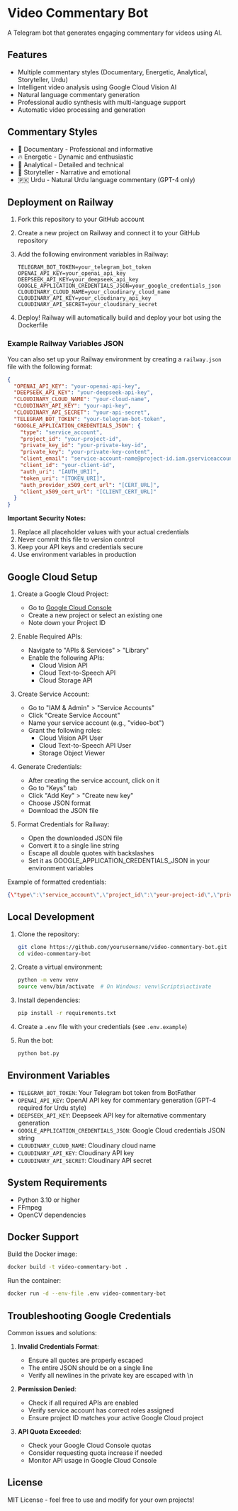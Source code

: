 # Video Commentary Bot

A Telegram bot that generates engaging commentary for videos using AI.

## Features

- Multiple commentary styles (Documentary, Energetic, Analytical, Storyteller, Urdu)
- Intelligent video analysis using Google Cloud Vision AI
- Natural language commentary generation
- Professional audio synthesis with multi-language support
- Automatic video processing and generation

## Commentary Styles

- 🎥 Documentary - Professional and informative
- 🔥 Energetic - Dynamic and enthusiastic
- 🔬 Analytical - Detailed and technical
- 📖 Storyteller - Narrative and emotional
- 🇵🇰 Urdu - Natural Urdu language commentary (GPT-4 only)

## Deployment on Railway

1. Fork this repository to your GitHub account

2. Create a new project on Railway and connect it to your GitHub repository

3. Add the following environment variables in Railway:
   ```
   TELEGRAM_BOT_TOKEN=your_telegram_bot_token
   OPENAI_API_KEY=your_openai_api_key
   DEEPSEEK_API_KEY=your_deepseek_api_key
   GOOGLE_APPLICATION_CREDENTIALS_JSON=your_google_credentials_json
   CLOUDINARY_CLOUD_NAME=your_cloudinary_cloud_name
   CLOUDINARY_API_KEY=your_cloudinary_api_key
   CLOUDINARY_API_SECRET=your_cloudinary_secret
   ```

4. Deploy! Railway will automatically build and deploy your bot using the Dockerfile

### Example Railway Variables JSON

You can also set up your Railway environment by creating a `railway.json` file with the following format:

```json
{
  "OPENAI_API_KEY": "your-openai-api-key",
  "DEEPSEEK_API_KEY": "your-deepseek-api-key",
  "CLOUDINARY_CLOUD_NAME": "your-cloud-name",
  "CLOUDINARY_API_KEY": "your-api-key",
  "CLOUDINARY_API_SECRET": "your-api-secret",
  "TELEGRAM_BOT_TOKEN": "your-telegram-bot-token",
  "GOOGLE_APPLICATION_CREDENTIALS_JSON": {
    "type": "service_account",
    "project_id": "your-project-id",
    "private_key_id": "your-private-key-id",
    "private_key": "your-private-key-content",
    "client_email": "service-account-name@project-id.iam.gserviceaccount.com",
    "client_id": "your-client-id",
    "auth_uri": "[AUTH_URI]",
    "token_uri": "[TOKEN_URI]",
    "auth_provider_x509_cert_url": "[CERT_URL]",
    "client_x509_cert_url": "[CLIENT_CERT_URL]"
  }
}
```

**Important Security Notes:**
1. Replace all placeholder values with your actual credentials
2. Never commit this file to version control
3. Keep your API keys and credentials secure
4. Use environment variables in production

## Google Cloud Setup

1. Create a Google Cloud Project:
   - Go to [Google Cloud Console](https://console.cloud.google.com)
   - Create a new project or select an existing one
   - Note down your Project ID

2. Enable Required APIs:
   - Navigate to "APIs & Services" > "Library"
   - Enable the following APIs:
     * Cloud Vision API
     * Cloud Text-to-Speech API
     * Cloud Storage API

3. Create Service Account:
   - Go to "IAM & Admin" > "Service Accounts"
   - Click "Create Service Account"
   - Name your service account (e.g., "video-bot")
   - Grant the following roles:
     * Cloud Vision API User
     * Cloud Text-to-Speech API User
     * Storage Object Viewer

4. Generate Credentials:
   - After creating the service account, click on it
   - Go to "Keys" tab
   - Click "Add Key" > "Create new key"
   - Choose JSON format
   - Download the JSON file

5. Format Credentials for Railway:
   - Open the downloaded JSON file
   - Convert it to a single line string
   - Escape all double quotes with backslashes
   - Set it as GOOGLE_APPLICATION_CREDENTIALS_JSON in your environment variables

Example of formatted credentials:
```json
{\"type\":\"service_account\",\"project_id\":\"your-project-id\",\"private_key_id\":\"your-key-id\",\"private_key\":\"-----BEGIN PRIVATE KEY-----\\nYour-Private-Key\\n-----END PRIVATE KEY-----\\n\",\"client_email\":\"your-service-account@your-project.iam.gserviceaccount.com\",\"client_id\":\"your-client-id\"}
```

## Local Development

1. Clone the repository:
   ```bash
   git clone https://github.com/yourusername/video-commentary-bot.git
   cd video-commentary-bot
   ```

2. Create a virtual environment:
   ```bash
   python -m venv venv
   source venv/bin/activate  # On Windows: venv\Scripts\activate
   ```

3. Install dependencies:
   ```bash
   pip install -r requirements.txt
   ```

4. Create a `.env` file with your credentials (see `.env.example`)

5. Run the bot:
   ```bash
   python bot.py
   ```

## Environment Variables

- `TELEGRAM_BOT_TOKEN`: Your Telegram bot token from BotFather
- `OPENAI_API_KEY`: OpenAI API key for commentary generation (GPT-4 required for Urdu style)
- `DEEPSEEK_API_KEY`: Deepseek API key for alternative commentary generation
- `GOOGLE_APPLICATION_CREDENTIALS_JSON`: Google Cloud credentials JSON string
- `CLOUDINARY_CLOUD_NAME`: Cloudinary cloud name
- `CLOUDINARY_API_KEY`: Cloudinary API key
- `CLOUDINARY_API_SECRET`: Cloudinary API secret

## System Requirements

- Python 3.10 or higher
- FFmpeg
- OpenCV dependencies

## Docker Support

Build the Docker image:
```bash
docker build -t video-commentary-bot .
```

Run the container:
```bash
docker run -d --env-file .env video-commentary-bot
```

## Troubleshooting Google Credentials

Common issues and solutions:

1. **Invalid Credentials Format**:
   - Ensure all quotes are properly escaped
   - The entire JSON should be on a single line
   - Verify all newlines in the private key are escaped with \\n

2. **Permission Denied**:
   - Check if all required APIs are enabled
   - Verify service account has correct roles assigned
   - Ensure project ID matches your active Google Cloud project

3. **API Quota Exceeded**:
   - Check your Google Cloud Console quotas
   - Consider requesting quota increase if needed
   - Monitor API usage in Google Cloud Console

## License

MIT License - feel free to use and modify for your own projects! 
